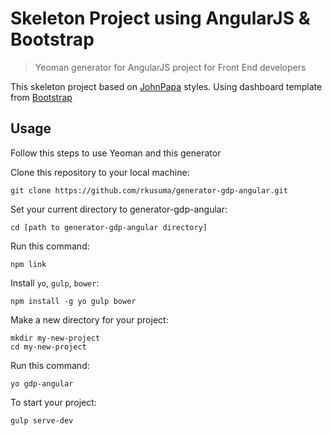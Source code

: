 # Skeleton Project using AngularJS & Bootstrap

> Yeoman generator for AngularJS project for Front End developers

This skeleton project based on [JohnPapa](https://github.com/johnpapa/angular-styleguide) styles.
Using dashboard template from [Bootstrap](http://getbootstrap.com/examples/dashboard/)

## Usage

Follow this steps to use Yeoman and this generator

Clone this repository to your local machine:
```
git clone https://github.com/rkusuma/generator-gdp-angular.git
```

Set your current directory to generator-gdp-angular:
```
cd [path to generator-gdp-angular directory]
```

Run this command:
```
npm link
```

Install `yo`, `gulp`, `bower`:
```
npm install -g yo gulp bower
```

Make a new directory for your project:
```
mkdir my-new-project
cd my-new-project
```

Run this command:
```
yo gdp-angular
```

To start your project:
```
gulp serve-dev
```
